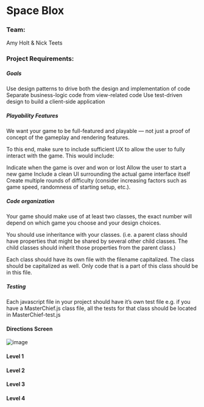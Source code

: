 # Space Blox

### Team: 
Amy Holt & Nick Teets

### Project Requirements:

##### Goals

Use design patterns to drive both the design and implementation of code
Separate business-logic code from view-related code
Use test-driven design to build a client-side application

##### Playability Features

We want your game to be full-featured and playable — not just a proof of concept of the gameplay and rendering features.

To this end, make sure to include sufficient UX to allow the user to fully interact with the game. This would include:

Indicate when the game is over and won or lost
Allow the user to start a new game
Include a clean UI surrounding the actual game interface itself
Create multiple rounds of difficulty (consider increasing factors such as game speed, randomness of starting setup, etc.).

##### Code organization

Your game should make use of at least two classes, the exact number will depend on which game you choose and your design choices.

You should use inheritance with your classes. (i.e. a parent class should have properties that might be shared by several other child classes. The child classes should inherit those properties from the parent class.)

Each class should have its own file with the filename capitalized. The class should be capitalized as well. Only code that is a part of this class should be in this file.

##### Testing

Each javascript file in your project should have it’s own test file e.g. if you have a MasterChief.js class file, all the tests for that class should be located in MasterChief-test.js


#### Directions Screen

![image](https://user-images.githubusercontent.com/25447342/29673226-d10711b2-88ab-11e7-8ab6-f80d2d144a28.png)

#### Level 1



#### Level 2



#### Level 3



#### Level 4
